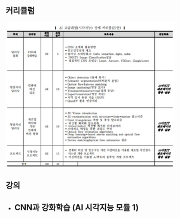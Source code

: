 

## 커리큘럼
<img src="https://github.com/dmlim-cb/industrial-AI-master/blob/master/Education/AI%20%EA%B3%A0%EA%B8%89%EA%B3%BC%EC%A0%95/%EC%BB%A4%EB%A6%AC%ED%81%98%EB%9F%BC.JPG" width="90%"></img>

## 강의
- CNN과 강화학습 (AI 시각지능 모듈 1)
  - 
